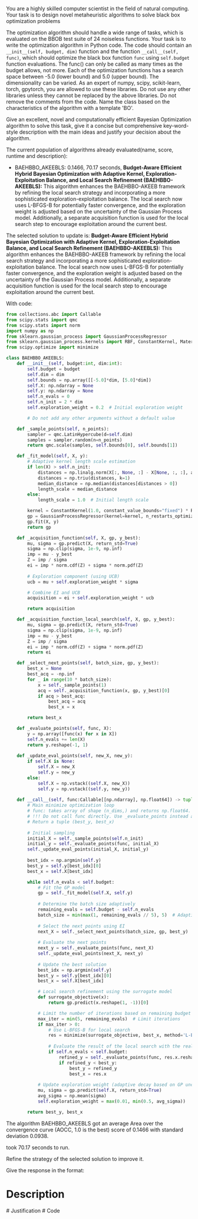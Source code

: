 You are a highly skilled computer scientist in the field of natural computing. Your task is to design novel metaheuristic algorithms to solve black box optimization problems


The optimization algorithm should handle a wide range of tasks, which is evaluated on the BBOB test suite of 24 noiseless functions. Your task is to write the optimization algorithm in Python code. The code should contain an `__init__(self, budget, dim)` function and the function `__call__(self, func)`, which should optimize the black box function `func` using `self.budget` function evaluations.
The func() can only be called as many times as the budget allows, not more. Each of the optimization functions has a search space between -5.0 (lower bound) and 5.0 (upper bound). The dimensionality can be varied.
As an expert of numpy, scipy, scikit-learn, torch, gpytorch, you are allowed to use these libraries. Do not use any other libraries unless they cannot be replaced by the above libraries.  Do not remove the comments from the code.
Name the class based on the characteristics of the algorithm with a template '<characteristics>BO'.

Give an excellent, novel and computationally efficient Bayesian Optimization algorithm to solve this task, give it a concise but comprehensive key-word-style description with the main ideas and justify your decision about the algorithm.

The current population of algorithms already evaluated(name, score, runtime and description):
- BAEHBBO_AKEEBLS: 0.1466, 70.17 seconds, **Budget-Aware Efficient Hybrid Bayesian Optimization with Adaptive Kernel, Exploration-Exploitation Balance, and Local Search Refinement (BAEHBBO-AKEEBLS):** This algorithm enhances the BAEHBBO-AKEEB framework by refining the local search strategy and incorporating a more sophisticated exploration-exploitation balance. The local search now uses L-BFGS-B for potentially faster convergence, and the exploration weight is adjusted based on the uncertainty of the Gaussian Process model. Additionally, a separate acquisition function is used for the local search step to encourage exploitation around the current best.




The selected solution to update is:
**Budget-Aware Efficient Hybrid Bayesian Optimization with Adaptive Kernel, Exploration-Exploitation Balance, and Local Search Refinement (BAEHBBO-AKEEBLS):** This algorithm enhances the BAEHBBO-AKEEB framework by refining the local search strategy and incorporating a more sophisticated exploration-exploitation balance. The local search now uses L-BFGS-B for potentially faster convergence, and the exploration weight is adjusted based on the uncertainty of the Gaussian Process model. Additionally, a separate acquisition function is used for the local search step to encourage exploitation around the current best.


With code:
```python
from collections.abc import Callable
from scipy.stats import qmc
from scipy.stats import norm
import numpy as np
from sklearn.gaussian_process import GaussianProcessRegressor
from sklearn.gaussian_process.kernels import RBF, ConstantKernel, Matern
from scipy.optimize import minimize

class BAEHBBO_AKEEBLS:
    def __init__(self, budget:int, dim:int):
        self.budget = budget
        self.dim = dim
        self.bounds = np.array([[-5.0]*dim, [5.0]*dim])
        self.X: np.ndarray = None
        self.y: np.ndarray = None
        self.n_evals = 0
        self.n_init = 2 * dim
        self.exploration_weight = 0.2  # Initial exploration weight

        # Do not add any other arguments without a default value

    def _sample_points(self, n_points):
        sampler = qmc.LatinHypercube(d=self.dim)
        samples = sampler.random(n=n_points)
        return qmc.scale(samples, self.bounds[0], self.bounds[1])

    def _fit_model(self, X, y):
        # Adaptive kernel length scale estimation
        if len(X) > self.n_init:
            distances = np.linalg.norm(X[:, None, :] - X[None, :, :], axis=2)
            distances = np.triu(distances, k=1)
            median_distance = np.median(distances[distances > 0])
            length_scale = median_distance
        else:
            length_scale = 1.0  # Initial length scale

        kernel = ConstantKernel(1.0, constant_value_bounds="fixed") * RBF(length_scale=length_scale, length_scale_bounds="fixed")
        gp = GaussianProcessRegressor(kernel=kernel, n_restarts_optimizer=0, alpha=1e-6)
        gp.fit(X, y)
        return gp

    def _acquisition_function(self, X, gp, y_best):
        mu, sigma = gp.predict(X, return_std=True)
        sigma = np.clip(sigma, 1e-9, np.inf)
        imp = mu - y_best
        Z = imp / sigma
        ei = imp * norm.cdf(Z) + sigma * norm.pdf(Z)
        
        # Exploration component (using UCB)
        ucb = mu + self.exploration_weight * sigma

        # Combine EI and UCB
        acquisition = ei + self.exploration_weight * ucb

        return acquisition

    def _acquisition_function_local_search(self, X, gp, y_best):
        mu, sigma = gp.predict(X, return_std=True)
        sigma = np.clip(sigma, 1e-9, np.inf)
        imp = mu - y_best
        Z = imp / sigma
        ei = imp * norm.cdf(Z) + sigma * norm.pdf(Z)
        return ei

    def _select_next_points(self, batch_size, gp, y_best):
        best_x = None
        best_acq = -np.inf
        for _ in range(10 * batch_size):
            x = self._sample_points(1)
            acq = self._acquisition_function(x, gp, y_best)[0]
            if acq > best_acq:
                best_acq = acq
                best_x = x

        return best_x

    def _evaluate_points(self, func, X):
        y = np.array([func(x) for x in X])
        self.n_evals += len(X)
        return y.reshape(-1, 1)
    
    def _update_eval_points(self, new_X, new_y):
        if self.X is None:
            self.X = new_X
            self.y = new_y
        else:
            self.X = np.vstack((self.X, new_X))
            self.y = np.vstack((self.y, new_y))
    
    def __call__(self, func:Callable[[np.ndarray], np.float64]) -> tuple[np.float64, np.array]:
        # Main minimize optimization loop
        # func: takes array of shape (n_dims,) and returns np.float64. 
        # !!! Do not call func directly. Use _evaluate_points instead and be aware of the budget when calling it. !!!
        # Return a tuple (best_y, best_x)
        
        # Initial sampling
        initial_X = self._sample_points(self.n_init)
        initial_y = self._evaluate_points(func, initial_X)
        self._update_eval_points(initial_X, initial_y)
        
        best_idx = np.argmin(self.y)
        best_y = self.y[best_idx][0]
        best_x = self.X[best_idx]

        while self.n_evals < self.budget:
            # Fit the GP model
            gp = self._fit_model(self.X, self.y)
            
            # Determine the batch size adaptively
            remaining_evals = self.budget - self.n_evals
            batch_size = min(max(1, remaining_evals // 5), 5)  # Adaptive batch size
            
            # Select the next points using EI
            next_X = self._select_next_points(batch_size, gp, best_y)
            
            # Evaluate the next points
            next_y = self._evaluate_points(func, next_X)
            self._update_eval_points(next_X, next_y)
            
            # Update the best solution
            best_idx = np.argmin(self.y)
            best_y = self.y[best_idx][0]
            best_x = self.X[best_idx]

            # Local search refinement using the surrogate model
            def surrogate_objective(x):
                return gp.predict(x.reshape(1, -1))[0]

            # Limit the number of iterations based on remaining budget
            max_iter = min(5, remaining_evals)  # Limit iterations
            if max_iter > 0:
                # Use L-BFGS-B for local search
                res = minimize(surrogate_objective, best_x, method='L-BFGS-B', bounds=list(zip(self.bounds[0], self.bounds[1])), options={'maxiter': max_iter})  # Limit function evaluations
                
                # Evaluate the result of the local search with the real function
                if self.n_evals < self.budget:
                    refined_y = self._evaluate_points(func, res.x.reshape(1, -1))[0][0]
                    if refined_y < best_y:
                        best_y = refined_y
                        best_x = res.x
            
            # Update exploration weight (adaptive decay based on GP uncertainty)
            mu, sigma = gp.predict(self.X, return_std=True)
            avg_sigma = np.mean(sigma)
            self.exploration_weight = max(0.01, min(0.5, avg_sigma))

        return best_y, best_x

```
The algorithm BAEHBBO_AKEEBLS got an average Area over the convergence curve (AOCC, 1.0 is the best) score of 0.1466 with standard deviation 0.0938.

took 70.17 seconds to run.

Refine the strategy of the selected solution to improve it.



Give the response in the format:
# Description 
<description>
# Justification 
<justification for the key components of the algorithm or the changes made>
# Code 
<code>

